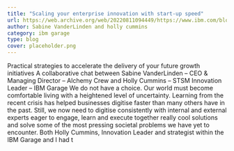```yaml
---
title: "Scaling your enterprise innovation with start-up speed"
url: https://web.archive.org/web/20220811094449/https://www.ibm.com/blogs/think/uk-en/scaling-your-enterprise-innovation-with-start-up-speed/
author: Sabine VanderLinden and holly cummins
category: ibm garage
type: blog
cover: placeholder.png
---
```


Practical strategies to accelerate the delivery of your future growth initiatives A collaborative chat between Sabine VanderLinden – CEO & Managing Director – Alchemy Crew and Holly Cummins – STSM Innovation Leader – IBM Garage We do not have a choice. Our world must become comfortable living with a heightened level of uncertainty. Learning from the recent crisis has helped businesses digitise faster than many others have in the past. Still, we now need to digitise consistently with internal and external experts eager to engage, learn and execute together really cool solutions and solve some of the most pressing societal problems we have yet to encounter. Both Holly Cummins, Innovation Leader and strategist within the IBM Garage and I had t
